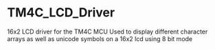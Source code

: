 # TM4C_LCD_Driver
16x2 LCD driver for the TM4C MCU
Used to display different character arrays as well as unicode symbols on a 16x2 lcd using 8 bit mode

